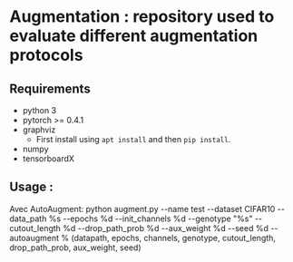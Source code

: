 # Augmentation : repository used to evaluate different augmentation protocols

## Requirements

- python 3
- pytorch >= 0.4.1
- graphviz
    - First install using `apt install` and then `pip install`.
- numpy
- tensorboardX

## Usage :
Avec AutoAugment:
python augment.py --name test --dataset CIFAR10 --data_path %s --epochs %d --init_channels %d --genotype "%s" --cutout_length %d --drop_path_prob %d --aux_weight %d --seed %d --autoaugment
     %   (datapath, epochs, channels, genotype, cutout_length, drop_path_prob, aux_weight, seed)
